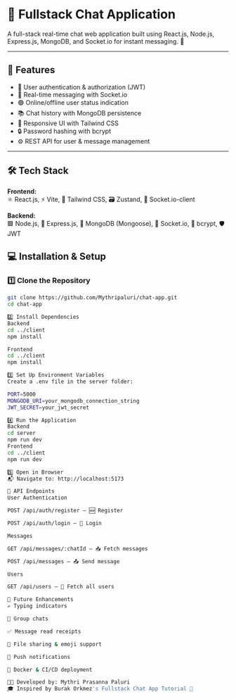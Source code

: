 # 💬 Fullstack Chat Application

A full-stack real-time chat web application built using React.js, Node.js, Express.js, MongoDB, and Socket.io for instant messaging. 🚀

---

## 🚀 Features

- 🔐 User authentication & authorization (JWT)
- 💬 Real-time messaging with Socket.io
- 🟢 Online/offline user status indication
- 📚 Chat history with MongoDB persistence
- 📱 Responsive UI with Tailwind CSS
- 🔒 Password hashing with bcrypt
- ⚙️ REST API for user & message management

---

## 🛠️ Tech Stack

**Frontend:**  
⚛️ React.js, ⚡ Vite, 🎨 Tailwind CSS, 🗃️ Zustand, 🔗 Socket.io-client  

**Backend:**  
🟩 Node.js, 🚂 Express.js, 🍃 MongoDB (Mongoose), 🔗 Socket.io, 🔐 bcrypt, 🛡️ JWT  


## 💻 Installation & Setup

### 1️⃣ Clone the Repository

```bash
git clone https://github.com/Mythripaluri/chat-app.git
cd chat-app

2️⃣ Install Dependencies
Backend
cd ../client
npm install

Frontend
cd ../client
npm install

3️⃣ Set Up Environment Variables
Create a .env file in the server folder:

PORT=5000
MONGODB_URI=your_mongodb_connection_string
JWT_SECRET=your_jwt_secret

4️⃣ Run the Application
Backend
cd server
npm run dev
Frontend
cd ../client
npm run dev

5️⃣ Open in Browser
📬 Navigate to: http://localhost:5173

📌 API Endpoints
User Authentication

POST /api/auth/register — 🆕 Register

POST /api/auth/login — 🔑 Login

Messages

GET /api/messages/:chatId — 📥 Fetch messages

POST /api/messages — 📤 Send message

Users

GET /api/users — 👥 Fetch all users

🔮 Future Enhancements
✍️ Typing indicators

👥 Group chats

✅ Message read receipts

📁 File sharing & emoji support

🔔 Push notifications

🐳 Docker & CI/CD deployment

👨‍💻 Developed by: Mythri Prasanna Paluri
🎓 Inspired by Burak Orkmez's Fullstack Chat App Tutorial 🙏
